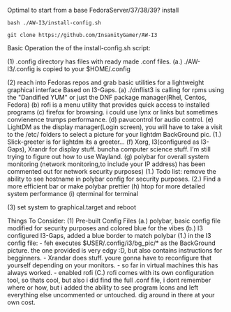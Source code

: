 Optimal to start from a base FedoraServer/37/38/39? install


```bash ./AW-I3/install-config.sh```

```git clone https://github.com/InsanityGamer/AW-I3```


Basic Operation the of the install-config.sh script:

(1) .config directory has files with ready made .conf files.
       (a.) ./AW-I3/.config is copied to your $HOME/.config
 
(2) reach into Fedoras repos and grab basic utilities for a lightweight graphical interface Based on I3-Gaps.
    (a) ./dnflist3 is calling for rpms using the "Dandified YUM" or just the DNF package manager(Rhel, Centos, Fedora)
    (b) rofi is a menu utility that provides quick access to installed programs
    (c) firefox for browsing. i could use lynx or links but sometimes convienence trumps performance.
    (d) pavucontrol for audio control.
    (e) LightDM as the display manager(Login screen), you will have to take a visit to the /etc/ folders to select a picture for your lightdm BackGround pic.
        (1.) Slick-greeter is for lightdm its a greeter...
    (f) Xorg, I3(configured as I3-Gaps), Xrandr for display stuff. buncha computer science stuff. I'm still trying to figure out how to use Wayland.
    (g) polybar for overall system monitoring (network monitoring,to include your IP address) has been commented out for network security purposes)
       (1.) Todo list: remove the ability to see hostname in polybar config for security purposes. 
       (2.) Find a more efficient bar or make polybar prettier
    (h) htop for more detailed system performance
    (i) qterminal for terminal

(3) set system to graphical.target and reboot

Things To Consider:
    (1) Pre-built Config Files
        (a.) polybar, basic config file modified for security purposes and colored blue for the vibes
        (b.) I3 configured I3-Gaps, added a blue border to match polybar
            (1.) in the I3 config file:
                - feh executes $USER/.config/i3/bg_pic/*  as the BackGround picture. the one provided is very edgy :D, but also contains instructions for begginners.
                - Xrandar does stuff. youre gonna have to reconfigure that yourself depending on your monitors.
                - so far in virtual machines this has always worked.
                - enabled rofi
        (C.) rofi comes with its own configuration tool, so thats cool, but also i did find the full .conf file, i dont remember where or how, but i added the ability to see program Icons and left everything else uncommented or untouched. dig around in there at your own cost.
